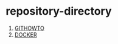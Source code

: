 # repository-directory

1. [GITHOWTO](https://github.com/winxzone/githowto-tutorial)
2. [DOCKER](#)
